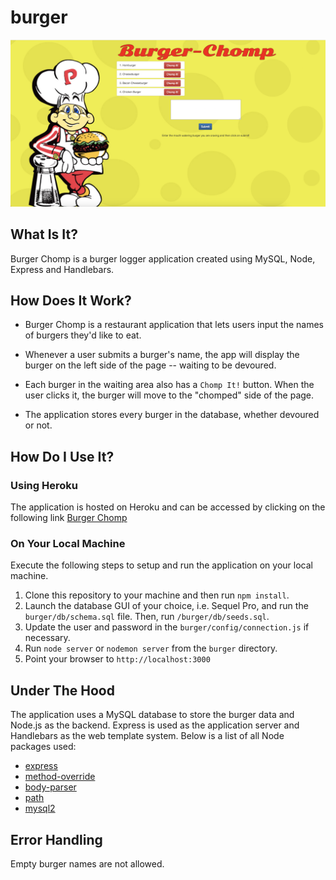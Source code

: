 # burger

![burger-chomp](public/assets/images/github/screenshot.png)

## What Is It?

Burger Chomp is a burger logger application created using MySQL, Node, Express and Handlebars.

## How Does It Work?

* Burger Chomp is a restaurant application that lets users input the names of burgers they'd like to eat.

* Whenever a user submits a burger's name, the app will display the burger on the left side of the page -- waiting to be devoured.

* Each burger in the waiting area also has a `Chomp It!` button. When the user clicks it, the burger will move to the "chomped" side of the page.

* The application stores every burger in the database, whether devoured or not.

## How Do I Use It?

### Using Heroku

The application is hosted on Heroku and can be accessed by clicking on the following link [Burger Chomp](https://burger-chomp.herokuapp.com/)

### On Your Local Machine

Execute the following steps to setup and run the application on your local machine.

1. Clone this repository to your machine and then run ```npm install```.
2. Launch the database GUI of your choice, i.e. Sequel Pro, and run the ```burger/db/schema.sql``` file.  Then, run ```/burger/db/seeds.sql```.
3. Update the user and password in the ```burger/config/connection.js``` if necessary.
4. Run ```node server``` or ```nodemon server``` from the ```burger``` directory.
5. Point your browser to ```http://localhost:3000```

## Under The Hood

The application uses a MySQL database to store the burger data and Node.js as the backend.  Express is used as the application server and Handlebars as the web template system.  Below is a list of all Node packages used:

* [express](https://www.npmjs.com/package/express)
* [method-override](https://www.npmjs.com/package/method-override)
* [body-parser](https://www.npmjs.com/package/body-parser)
* [path](https://nodejs.org/api/path.html)
* [mysql2](https://www.npmjs.com/package/mysql2)

## Error Handling

Empty burger names are not allowed.
